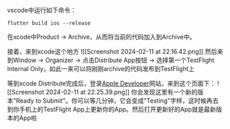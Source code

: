 
vscode中运行如下命令：
```git
flutter build ios --release
```

在xcode中Product -> Archive，从而将当前的代码加入到Archive中。

接着，来到xcode这个地方
![[Screenshot 2024-02-11 at 22.16.42.png]]
然后来到Window -> Organizer -> 点击Distribute App按钮 -> 选择第一个TestFlight Internal Only，如此一来可以将刚刚archive的代码发布到TestFlight上

等到xcode Distribute完成后，登录[Apple Developer](https://appstoreconnect.apple.com/)网站，来到这个页面下：
![[Screenshot 2024-02-11 at 22.25.39.png]]
你会发现这里有一个新的版本"Ready to Submit"。你可以等几分钟，它会变成"Testing"字样，这时候再去到你手机上的TestFlight App上更新你的App。然后打开更新好的App就是最新版本的App啦
















